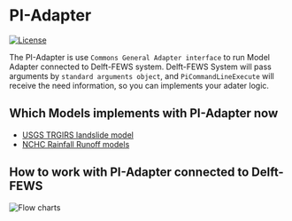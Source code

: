 # PI-Adapter
[![License](https://img.shields.io/badge/license-Apache%202.0-blue.svg)](./LICENSE)

The PI-Adapter is use `Commons General Adapter interface` to run Model Adapter connected to Delft-FEWS system.
Delft-FEWS System will pass arguments by `standard arguments object`, and `PiCommandLineExecute` will receive the need information, so you can implements your adater logic.

## Which Models implements with PI-Adapter now
- [USGS TRGIRS landslide model](https://github.com/usgs/landslides-trigrs)
- [NCHC Rainfall Runoff models](https://www.nchc.org.tw/tw/)

## How to work with PI-Adapter connected to Delft-FEWS
![Flow charts](https://i.imgur.com/BKosuN1.png)
